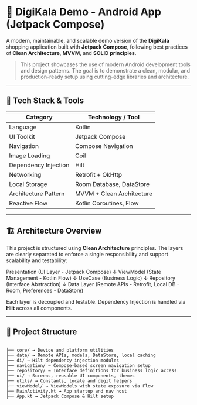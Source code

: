 # 📱 DigiKala Demo - Android App (Jetpack Compose)

A modern, maintainable, and scalable demo version of the **DigiKala** shopping application built with **Jetpack Compose**, following best practices of **Clean Architecture**, **MVVM**, and **SOLID principles**.

> This project showcases the use of modern Android development tools and design patterns. The goal is to demonstrate a clean, modular, and production-ready setup using cutting-edge libraries and architecture.

---

## 🧱 Tech Stack & Tools

| Category               | Technology / Tool                           |
|------------------------|---------------------------------------------|
| Language               | Kotlin                                      |
| UI Toolkit             | Jetpack Compose                             |
| Navigation             | Compose Navigation                          |
| Image Loading          | Coil                                        |
| Dependency Injection   | Hilt                                        |
| Networking             | Retrofit + OkHttp                           |
| Local Storage          | Room Database, DataStore                    |
| Architecture Pattern   | MVVM + Clean Architecture                   |
| Reactive Flow          | Kotlin Coroutines, Flow                     |


---

## 🏗️ Architecture Overview

This project is structured using **Clean Architecture** principles. The layers are clearly separated to enforce a single responsibility and support scalability and testability:



Presentation (UI Layer - Jetpack Compose)
↓
ViewModel (State Management - Kotlin Flow)
↓
UseCase (Business Logic)
↓
Repository (Interface Abstraction)
↓
Data Layer (Remote APIs - Retrofit, Local DB - Room, Preferences - DataStore)


Each layer is decoupled and testable. Dependency Injection is handled via **Hilt** across all components.

---

## 📁 Project Structure
```

├── core/ → Device and platform utilities
├── data/ → Remote APIs, models, DataStore, local caching
├── di/ → Hilt dependency injection modules
├── navigation/ → Compose-based screen navigation setup
├── repository/ → Interface definitions for business logic access
├── ui/ → Screens, reusable UI components, themes
├── utils/ → Constants, locale and digit helpers
├── viewModel/ → ViewModels with state exposure via Flow
├── MainActivity.kt → App startup and nav host
├── App.kt → Jetpack Compose & Hilt setup

```

